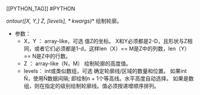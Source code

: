 [[PYTHON_TAG]] #PYTHON 

**ontour([X, Y,] Z, [levels], \** kwargs)**
绘制轮廓。

- 参数：
  - X，Y ： array-like，可选
    值Z的坐标。
    X和Y必须都是2-D，且形状与Z相同，或者它们必须都是1-d，这样len（X）== M是Z中的列数，len（Y）== N是Z中的行数。
  - Z ： array-like（N，M）
    绘制轮廓的高度值。
  - levels： int或类似数组，可选
    确定轮廓线/区域的数量和位置。
    如果int Ñ，使用Ñ数据间隔; 即绘制n + 1个等高线。水平高度自动选择。
    如果是数组，则在指定的级别绘制轮廓线。值必须按递增顺序排列。



